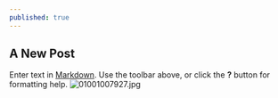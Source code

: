 ```yaml
---
published: true
---
```

## A New Post

Enter text in [Markdown](http://daringfireball.net/projects/markdown/). Use the toolbar above, or click the **?** button for formatting help.
![01001007927.jpg]({{site.baseurl}}/_posts/01001007927.jpg)


